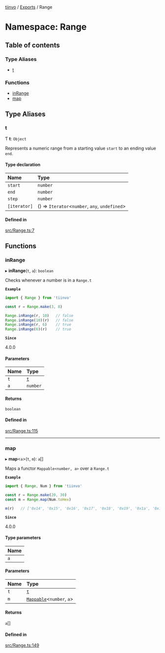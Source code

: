[tiinvo](../README.md) / [Exports](../modules.md) / Range

# Namespace: Range

## Table of contents

### Type Aliases

- [t](Range.md#t)

### Functions

- [inRange](Range.md#inrange)
- [map](Range.md#map)

## Type Aliases

### t

Ƭ **t**: `Object`

Represents a numeric range from a starting value `start` to an ending value `end`.

#### Type declaration

| Name | Type |
| :------ | :------ |
| `start` | `number` |
| `end` | `number` |
| `step` | `number` |
| `[iterator]` | () => `Iterator`<`number`, `any`, `undefined`\> |

#### Defined in

[src/Range.ts:7](https://github.com/OctoD/tiinvo/blob/d1726d1/src/Range.ts#L7)

## Functions

### inRange

▸ **inRange**(`t`, `a`): `boolean`

Checks whenever a number is in a `Range.t`

**`Example`**

```ts
import { Range } from 'tiinvo'

const r = Range.make(3, 8)

Range.inRange(r, 10)   // false
Range.inRange(10)(r)   // false
Range.inRange(r, 6)    // true
Range.inRange(6)(r)    // true
```

**`Since`**

4.0.0

#### Parameters

| Name | Type |
| :------ | :------ |
| `t` | [`t`](Range.md#t) |
| `a` | `number` |

#### Returns

`boolean`

#### Defined in

[src/Range.ts:115](https://github.com/OctoD/tiinvo/blob/d1726d1/src/Range.ts#L115)

___

### map

▸ **map**<`a`\>(`t`, `m`): `a`[]

Maps a functor `Mappable<number, a>` over a `Range.t`

**`Example`**

```ts
import { Range, Num } from 'tiinvo'

const r = Range.make(20, 30)
const m = Range.map(Num.toHex)

m(r)   // ['0x14', '0x15', '0x16', '0x17', '0x18', '0x19', '0x1a', '0x1b', '0x1c', '0x1d', '0x1e']
```

**`Since`**

4.0.0

#### Type parameters

| Name |
| :------ |
| `a` |

#### Parameters

| Name | Type |
| :------ | :------ |
| `t` | [`t`](Range.md#t) |
| `m` | [`Mappable`](Functors.md#mappable)<`number`, `a`\> |

#### Returns

`a`[]

#### Defined in

[src/Range.ts:149](https://github.com/OctoD/tiinvo/blob/d1726d1/src/Range.ts#L149)
